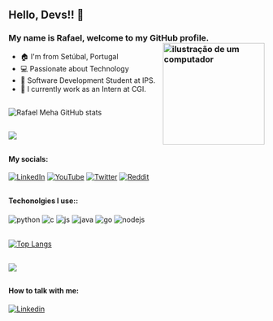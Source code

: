 <link rel="stylesheet" href="https://cdn.jsdelivr.net/gh/devicons/devicon@v2.15.1/devicon.min.css">

## Hello, Devs!! 👋
### My name is Rafael, welcome to my GitHub profile. <img src="https://raw.githubusercontent.com/MicaelliMedeiros/micaellimedeiros/master/image/computer-illustration.png" alt="ilustração de um computador" min-width="200px" max-width="200px" width="200px" align="right">

- 🏠  I'm from Setúbal, Portugal
- 💻 Passionate about Technology
- 🧠 Software Development Student at IPS.
- 🏦 I currently work as an Intern at CGI.

##

![Rafael Meha GitHub stats](https://github-readme-stats.vercel.app/api?username=RafaelMeha&show_icons=true&theme=tokyonight&count_private=false)

##

![](https://github-readme-streak-stats.herokuapp.com/?user=RafaelMeha&theme=tokyonight&hide_border=false)

##

#### My socials:
[![LinkedIn](https://img.shields.io/badge/LinkedIn-0077B5?style=for-the-badge&logo=linkedin&logoColor=white)](https://www.linkedin.com/in/rmeha/)
[![YouTube](https://img.shields.io/badge/Instagram-E4405F?style=for-the-badge&logo=instagram&logoColor=white)](https://youtube.com/)
[![Twitter](https://img.shields.io/badge/Twitter-1DA1F2?style=for-the-badge&logo=twitter&logoColor=white)](https://twitter.com/)
[![Reddit](https://img.shields.io/badge/Reddit-FF4500?style=for-the-badge&logo=reddit&logoColor=white)](https://reddit.com)

##

#### Techonolgies I use::
<div style="display: inline_block">
  <img align="center" alt="python" src="https://img.shields.io/badge/Python-14354C?style=for-the-badge&logo=python&logoColor=white" />
  <img align="center" alt="c" src="https://img.shields.io/badge/C-00599C?style=for-the-badge&logo=c&logoColor=white" />
  <img align="center" alt="js" src="https://img.shields.io/badge/JavaScript-F7DF1E?style=for-the-badge&logo=javascript&logoColor=black" />
  <img align="center" alt="java" src="https://img.shields.io/badge/Java-ED8B00?style=for-the-badge&logo=openjdk&logoColor=white" />
  <img align="center" alt="go" src="https://img.shields.io/badge/Go-00ADD8?style=for-the-badge&logo=go&logoColor=white" />
  <img align="center" alt="nodejs" src="https://img.shields.io/badge/Node.js-43853D?style=for-the-badge&logo=node.js&logoColor=white" />
</div><br/>

[![Top Langs](https://github-readme-stats.vercel.app/api/top-langs/?username=RafaelMeha&hide=ruby,shell&layout=compact&theme=tokyonight)](https://github.com/RafaelMeha?tab=repositories)

##

![](https://quotes-github-readme.vercel.app/api?type=horizontal&theme=tokyonight)

##

#### How to talk with me:
[<img alt="Linkedin" src="https://img.shields.io/badge/-linkedin-%230077B5?style=for-the-badge&logo=linkedin&logoColor=white"/>](https://www.linkedin.com/in/rafael-meha-01648a22b/)
[<img alt="" src="https://img.shields.io/badge/mail-FFFFFF?style=for-the-badge&logo=apple&logoColor=black"/>](mailto:rafaelmeha5@gmail.com)
